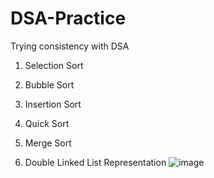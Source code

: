 # DSA-Practice
Trying consistency with DSA
1) Selection Sort
2) Bubble Sort
3) Insertion Sort
4) Quick Sort
5) Merge Sort

6) Double Linked List Representation 
![image](https://github.com/prabinshekhar/DSA-Practice/assets/86481923/25389952-69c4-4ead-bb74-9050c9cadc35)
